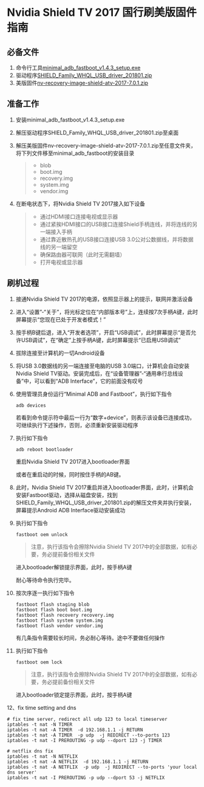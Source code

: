 # Nvidia Shield TV 2017 国行刷美版固件指南

## 必备文件

1. 命令行工具[minimal_adb_fastboot_v1.4.3_setup.exe](https://forum.xda-developers.com/showthread.php?t=2317790)
2. 驱动程序[SHIELD_Family_WHQL_USB_driver_201801.zip](https://developer.nvidia.com/gameworksdownload#?search=SHIELD%20Family%20Windows%20USB)
3. 美版固件[nv-recovery-image-shield-atv-2017-7.0.1.zip](https://developer.nvidia.com/gameworksdownload#?tx=$additional,shield)

## 准备工作

1. 安装minimal_adb_fastboot_v1.4.3_setup.exe

2. 解压驱动程序SHIELD_Family_WHQL_USB_driver_201801.zip至桌面

3. 解压美版固件nv-recovery-image-shield-atv-2017-7.0.1.zip至任意文件夹，将下列文件移至minimal_adb_fastboot的安装目录

   > - blob
   > - boot.img
   > - recovery.img
   > - system.img
   > - vendor.img

4. 在断电状态下，将Nvidia Shield TV 2017接入如下设备

   > - 通过HDMI接口连接电视或显示器
   > - 通过紧挨HDMI接口的USB接口连接Shield手柄连线，并将连线的另一端接入手柄
   > - 通过靠近散热孔的USB接口连接USB 3.0公对公数据线，并将数据线的另一端留空
   > - 确保路由器可联网（此时无需翻墙）
   > - 打开电视或显示器

## 刷机过程

1. 接通Nvidia Shield TV 2017的电源，依照显示器上的提示，联网并激活设备

2. 进入“设置”-“关于”，将光标定位在“内部版本号”上，连续按7次手柄A键，此时屏幕提示“您现在已处于开发者模式！”

3. 按手柄B键后退，进入“开发者选项”，开启“USB调试”，此时屏幕提示“是否允许USB调试”，在“确定”上按手柄A键，此时屏幕提示“已启用USB调试”

4. 拔除连接至计算机的一切Android设备

5. 将USB 3.0数据线的另一端连接至电脑的USB 3.0端口，计算机会自动安装Nvidia Shield TV驱动。安装完成后，在“设备管理器”-“通用串行总线设备”中，可以看到“ADB Interface”，它的前面没有叹号

6. 使用管理员身份运行“Minimal ADB and Fastboot”，执行如下指令

   ```
   adb devices
   ```

   若看到命令提示符中最后一行为“数字+device”，则表示该设备已连接成功，可继续执行下述操作，否则，必须重新安装驱动程序

7. 执行如下指令

   ```
   adb reboot bootloader
   ```
   重启Nvidia Shield TV 2017进入bootloader界面
   
   或者在重启动的时候，同时按住手柄的AB键。

8. 此时，Nvidia Shield TV 2017重启并进入bootloader界面，此时，计算机会安装Fastboot驱动，选择从磁盘安装，找到SHIELD_Family_WHQL_USB_driver_201801.zip的解压文件夹并执行安装，屏幕提示Android ADB Interface驱动安装成功

9. 执行如下指令

   ```
   fastboot oem unlock
   ```

   > 注意，执行该指令会擦除Nvidia Shield TV 2017中的全部数据，如有必要，务必提前备份相关文件

   进入bootloader解锁提示界面，此时，按手柄A键
   
   耐心等待命令执行完毕。


10. 按次序逐一执行如下指令

    ```
    fastboot flash staging blob
    fastboot flash boot boot.img
    fastboot flash recovery recovery.img
    fastboot flash system system.img
    fastboot flash vendor vendor.img
    ```

    有几条指令需要较长时间，务必耐心等待。途中不要做任何操作


11. 执行如下指令

    ```
    fastboot oem lock
    ```

    > 注意，执行该指令会擦除Nvidia Shield TV 2017中的全部数据，如有必要，务必提前备份相关文件

    进入bootloader锁定提示界面，此时，按手柄A键
    
 12、fix time setting and dns
   ```
   # fix time server, redirect all udp 123 to local timeserver
   iptables -t nat -N TIMER
   iptables -t nat -A TIMER  -d 192.168.1.1 -j RETURN
   iptables -t nat -A TIMER  -p udp  -j REDIRECT --to-ports 123
   iptables -t nat -I PREROUTING -p udp --dport 123 -j TIMER

   # netflix dns fix
   iptables -t nat -N NETFLIX
   iptables -t nat -A NETFLIX  -d 192.168.1.1 -j RETURN
   iptables -t nat -A NETFLIX  -p udp  -j REDIRECT --to-ports 'your local dns server'
   iptables -t nat -I PREROUTING -p udp --dport 53 -j NETFLIX

   ```
 
